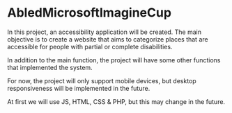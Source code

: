 # AbledMicrosoftImagineCup

In this project, an accessibility application will be created. The main objective is to create a website that aims to categorize places that are accessible for people with partial or complete disabilities.

In addition to the main function, the project will have some other functions that implemented the system.

For now, the project will only support mobile devices, but desktop responsiveness will be implemented in the future.

At first we will use JS, HTML, CSS & PHP, but this may change in the future.